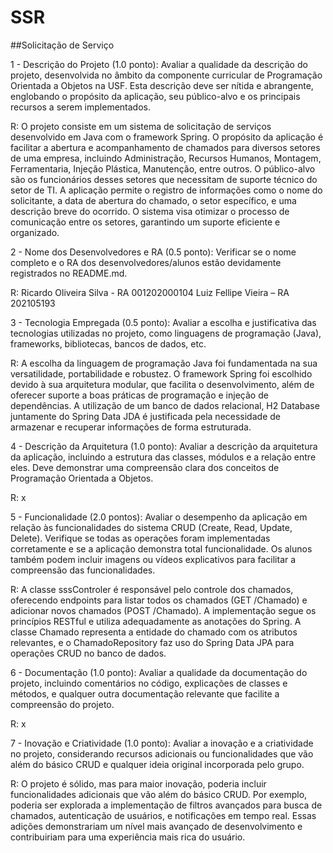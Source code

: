 # SSR
##Solicitação de Serviço

1 - Descrição do Projeto (1.0 ponto): Avaliar a qualidade da descrição do projeto, desenvolvida no âmbito da componente curricular de Programação Orientada a Objetos na USF. Esta descrição deve ser nítida e abrangente, englobando o propósito da aplicação, seu público-alvo e os principais recursos a serem implementados.

R: O projeto consiste em um sistema de solicitação de serviços desenvolvido em Java com o framework Spring. O propósito da aplicação é facilitar a abertura e acompanhamento de chamados para diversos setores de uma empresa, incluindo Administração, Recursos Humanos, Montagem, Ferramentaria, Injeção Plástica, Manutenção, entre outros. O público-alvo são os funcionários desses setores que necessitam de suporte técnico do setor de TI. A aplicação permite o registro de informações como o nome do solicitante, a data de abertura do chamado, o setor específico, e uma descrição breve do ocorrido. O sistema visa otimizar o processo de comunicação entre os setores, garantindo um suporte eficiente e organizado.

2 - Nome dos Desenvolvedores e RA (0.5 ponto): Verificar se o nome completo e o RA dos desenvolvedores/alunos estão devidamente registrados no README.md.

R: Ricardo Oliveira Silva - RA 001202000104
   Luiz Fellipe Vieira – RA 202105193

3 - Tecnologia Empregada (0.5 ponto):  Avaliar a escolha e justificativa das tecnologias utilizadas no projeto, como linguagens de programação (Java), frameworks, bibliotecas, bancos de dados, etc.

R: A escolha da linguagem de programação Java foi fundamentada na sua versatilidade, portabilidade e robustez. O framework Spring foi escolhido devido à sua arquitetura modular, que facilita o desenvolvimento, além de oferecer suporte a boas práticas de programação e injeção de dependências. A utilização de um banco de dados relacional, H2 Database juntamente do Spring Data JDA é justificada pela necessidade de armazenar e recuperar informações de forma estruturada.

4 - Descrição da Arquitetura (1.0 ponto): Avaliar a descrição da arquitetura da aplicação, incluindo a estrutura das classes, módulos e a relação entre eles. Deve demonstrar uma compreensão clara dos conceitos de Programação Orientada a Objetos.

R: x

5 - Funcionalidade (2.0 pontos): Avaliar o desempenho da aplicação em relação às funcionalidades do sistema CRUD (Create, Read, Update, Delete). Verifique se todas as operações foram implementadas corretamente e se a aplicação demonstra total funcionalidade. Os alunos também podem incluir imagens ou vídeos explicativos para facilitar a compreensão das funcionalidades.

R: A classe sssControler é responsável pelo controle dos chamados, oferecendo endpoints para listar todos os chamados (GET /Chamado) e adicionar novos chamados (POST /Chamado). A implementação segue os princípios RESTful e utiliza adequadamente as anotações do Spring. A classe Chamado representa a entidade do chamado com os atributos relevantes, e o ChamadoRepository faz uso do Spring Data JPA para operações CRUD no banco de dados.

6 - Documentação (1.0 ponto): Avaliar a qualidade da documentação do projeto, incluindo comentários no código, explicações de classes e métodos, e qualquer outra documentação relevante que facilite a compreensão do projeto.

R: x

7 - Inovação e Criatividade (1.0 ponto): Avaliar a inovação e a criatividade no projeto, considerando recursos adicionais ou funcionalidades que vão além do básico CRUD e qualquer ideia original incorporada pelo grupo.

R: O projeto é sólido, mas para maior inovação, poderia incluir funcionalidades adicionais que vão além do básico CRUD. Por exemplo, poderia ser explorada a implementação de filtros avançados para busca de chamados, autenticação de usuários, e notificações em tempo real. Essas adições demonstrariam um nível mais avançado de desenvolvimento e contribuiriam para uma experiência mais rica do usuário.




